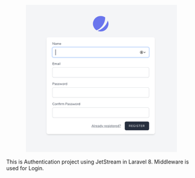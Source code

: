 <p align="center"><a target="_blank"><img src="auth.png" width="400"></a></p>

<p>
This is Authentication project using JetStream in Laravel 8.
    Middleware is used for Login.
</p>
